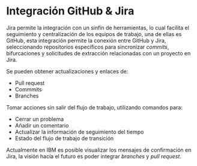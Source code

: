 # Integración GitHub & Jira
Jira permite la integración con un sinfín de herramientas, lo cual facilita el seguimiento y centralización de los equipos de trabajo, una de ellas es GitHub, esta integración permite la conexión entre GitHub y Jira, seleccionando repositorios específicos para sincronizar _commits_, bifurcaciones y solicitudes de extracción relacionadas con un proyecto en Jira.

Se pueden obtener actualizaciones y enlaces de:

*	Pull request
*	Commmits
*	Branches

Tomar acciones sin salir del flujo de trabajo, utilizando comandos para:

*	Cerrar un problema
*	Añadir un comentario
*	Actualizar la información de seguimiento del tiempo
*	Estado del flujo de trabajo de transición

Actualmente en IBM es posible visualizar los mensajes de confirmación en Jira, la visión hacía el futuro es poder integrar _branches_ y _pull request_.